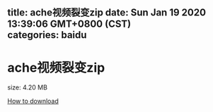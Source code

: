 
title: ache视频裂变zip
date: Sun Jan 19 2020 13:39:06 GMT+0800 (CST)    
categories: baidu
---

# ache视频裂变zip
size: 4.20 MB
 
 

[How to download](https://bpcam.bemobtrk.com/go/2ceec3aa-1ca2-46d6-b9ff-aaa5c184517c?jno=927)